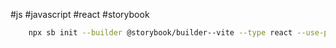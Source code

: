 #js #javascript #react #storybook

```bash
	npx sb init --builder @storybook/builder--vite --type react --use-pnpm
```